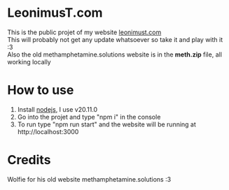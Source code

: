 # LeonimusT.com
This is the public projet of my website [leonimust.com](https://leonimust.com) \
This will probably not get any update whatsoever so take it and play with it :3\
Also the old methamphetamine.solutions website is in the **meth.zip** file, all working locally

# How to use
1. Install [nodejs](https://nodejs.org/en/download/prebuilt-installer), I use v20.11.0
2. Go into the projet and type "npm i" in the console
3. To run type "npm run start" and the website will be running at http://localhost:3000

# Credits
Wolfie for his old website methamphetamine.solutions :3 